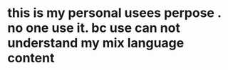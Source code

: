 # this is my personal usees perpose . no one use it. bc use can not understand my mix language content 
